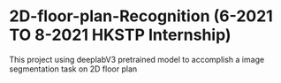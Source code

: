 # 2D-floor-plan-Recognition (6-2021 TO 8-2021 HKSTP Internship)


This project using deeplabV3 pretrained model to accomplish a image segmentation task on 2D floor plan

